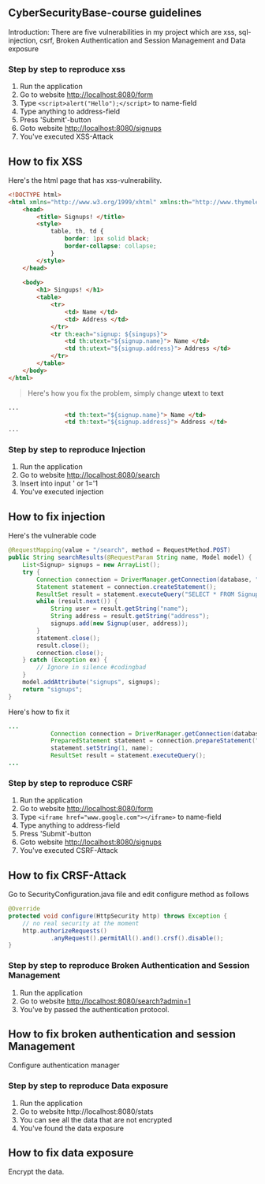 ## CyberSecurityBase-course guidelines

Introduction:
    There are five vulnerabilities in my project which are xss, sql-injection,
    csrf, Broken Authentication and Session Management and Data exposure

### Step by step to reproduce xss
1. Run the application
2. Go to website [http://localhost:8080/form](http://localhost:8080/form)
3. Type ```<script>alert("Hello");</script>``` to name-field
4. Type anything to address-field
5. Press 'Submit'-button
6. Goto website [http://localhost:8080/signups](http://localhost:8080/signups)
7. You've executed XSS-Attack

## How to fix XSS
Here's the html page that has xss-vulnerability.
```html
<!DOCTYPE html>
<html xmlns="http://www.w3.org/1999/xhtml" xmlns:th="http://www.thymeleaf.org">
    <head>
        <title> Signups! </title>
        <style>
            table, th, td {
                border: 1px solid black;
                border-collapse: collapse;
            }
        </style>
    </head>
    
    <body>
        <h1> Singups! </h1>
        <table>
            <tr>
                <td> Name </td>
                <td> Address </td>
            </tr>
            <tr th:each="signup: ${singups}">
                <td th:utext="${signup.name}"> Name </td>
                <td th:utext="${signup.address}"> Address </td>
            </tr>
        </table>
    </body>
</html>
```

> Here's how you fix the problem, simply change **utext** to **text**

```html
...
                <td th:text="${signup.name}"> Name </td>
                <td th:text="${signup.address}"> Address </td>
...
```

### Step by step to reproduce Injection
1. Run the application
2. Go to website [http://localhost:8080/search](http://localhost:8080/search)
3. Insert into input ' or 1='1
4. You've executed injection

## How to fix injection
Here's the vulnerable code
```java
@RequestMapping(value = "/search", method = RequestMethod.POST)
public String searchResults(@RequestParam String name, Model model) {
    List<Signup> signups = new ArrayList();
    try {
        Connection connection = DriverManager.getConnection(database, "", "");
        Statement statement = connection.createStatement();
        ResultSet result = statement.executeQuery("SELECT * FROM Signup WHERE name = '" + name + "'");
        while (result.next()) {
            String user = result.getString("name");
            String address = result.getString("address");
            signups.add(new Signup(user, address));
        }
        statement.close();
        result.close();
        connection.close();
    } catch (Exception ex) {
        // Ignore in silence #codingbad
    }
    model.addAttribute("signups", signups);
    return "signups";
}

```

Here's how to fix it
```java          
...  
            Connection connection = DriverManager.getConnection(database, "", "");
            PreparedStatement statement = connection.prepareStatement("SELECT * FROM Signup WHERE name = ?");
            statement.setString(1, name);
            ResultSet result = statement.executeQuery();
...
```

### Step by step to reproduce CSRF
1. Run the application
2. Go to website [http://localhost:8080/form](http://localhost:8080/form)
3. Type ```<iframe href="www.google.com"></iframe>``` to name-field
4. Type anything to address-field
5. Press 'Submit'-button
6. Goto website [http://localhost:8080/signups](http://localhost:8080/signups)
7. You've executed CSRF-Attack

## How to fix CRSF-Attack
Go to SecurityConfiguration.java file and edit configure method as follows
```java
@Override
protected void configure(HttpSecurity http) throws Exception {
    // no real security at the moment
    http.authorizeRequests()
            .anyRequest().permitAll().and().crsf().disable();
}
```

### Step by step to reproduce Broken Authentication and Session Management
1. Run the application
2. Go to website [http://localhost:8080/search?admin=1](http://localhost:8080/search?admin=1)
3. You've by passed the authentication protocol.

## How to fix broken authentication and session Management
Configure authentication manager

### Step by step to reproduce Data exposure
1. Run the application
2. Go to website http://localhost:8080/stats
3. You can see all the data that are not encrypted
4. You've found the data exposure

## How to fix data exposure
Encrypt the data.
